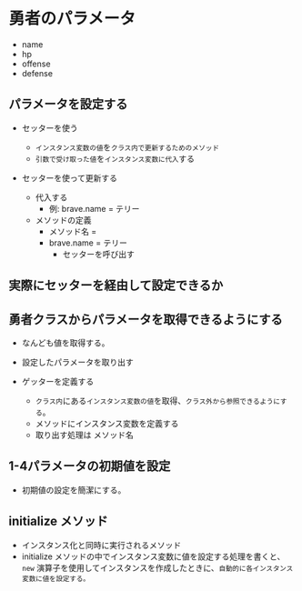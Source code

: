 # 勇者のパラメータ
- name
- hp
- offense
- defense

## パラメータを設定する
- セッターを使う
  - `インスタンス変数の値`を`クラス内で更新するためのメソッド`
  - `引数で受け取った値`を`インスタンス変数に代入`する

- セッターを使って更新する
  - 代入する
    - 例: brave.name = テリー
  - メソッドの定義
    - メソッド名 = 
    - brave.name = テリー
      - セッターを呼び出す


## 実際にセッターを経由して設定できるか

## 勇者クラスからパラメータを取得できるようにする
- なんども値を取得する。
- 設定したパラメータを取り出す

- ゲッターを定義する
  - `クラス内`にある`インスタンス変数の値`を取得、`クラス外から参照できるようにする`。
  - メソッドにインスタンス変数を定義する
  - 取り出す処理は メソッド名

## 1-4パラメータの初期値を設定
- 初期値の設定を簡潔にする。

## initialize メソッド
- インスタンス化と同時に実行されるメソッド
- initialize メソッドの中でインスタンス変数に値を設定する処理を書くと、`new` 演算子を使用してインスタンスを作成したときに、`自動的に各インスタンス変数に値を設定する。`
